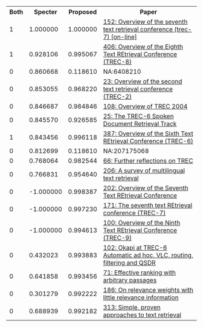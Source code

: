 <html><table><tr>
<th>Both</th>
<th>Specter</th>
<th>Proposed</th>
<th>Paper</th>
</tr>
<tr>
<td>1</td>
<td>1.000000</td>
<td>1.000000</td>
<td><a href="https://www.semanticscholar.org/paper/3b76039ca74ba46ebb1b3ad8b71243a898121a31">152: Overview of the seventh text retrieval conference (trec-7) [on-line]</a></td>
</tr>
<tr>
<td>1</td>
<td>0.928106</td>
<td>0.995067</td>
<td><a href="https://www.semanticscholar.org/paper/3d9340b8cee37a2be8034a4b2e8aaf02b3644ff6">406: Overview of the Eighth Text REtrieval Conference (TREC-8)</a></td>
</tr>
<tr>
<td>0</td>
<td>0.860668</td>
<td>0.118610</td>
<td>NA:6408210</td>
</tr>
<tr>
<td>0</td>
<td>0.853055</td>
<td>0.968220</td>
<td><a href="https://www.semanticscholar.org/paper/41a43d329d2f1a056b919fa60925ad6532c20ea8">23: Overview of the second text retrieval conference (TREC-2)</a></td>
</tr>
<tr>
<td>0</td>
<td>0.846687</td>
<td>0.984846</td>
<td><a href="https://www.semanticscholar.org/paper/6f8013abcc16286a15c08c4dfdbde9cdd011b3e8">108: Overview of TREC 2004</a></td>
</tr>
<tr>
<td>0</td>
<td>0.845570</td>
<td>0.926585</td>
<td><a href="https://www.semanticscholar.org/paper/17ec94ec577560dabb503373feaf311e599ec958">25: The TREC-6 Spoken Document Retrieval Track</a></td>
</tr>
<tr>
<td>1</td>
<td>0.843456</td>
<td>0.996118</td>
<td><a href="https://www.semanticscholar.org/paper/46bf2acd3cd09525ab79183039536ab3ee985365">387: Overview of the Sixth Text REtrieval Conference (TREC-6)</a></td>
</tr>
<tr>
<td>0</td>
<td>0.812699</td>
<td>0.118610</td>
<td>NA:207175068</td>
</tr>
<tr>
<td>0</td>
<td>0.768064</td>
<td>0.982544</td>
<td><a href="https://www.semanticscholar.org/paper/4a4f994130ba0f8dbf481136d217cf7d0123e0cd">66: Further reflections on TREC</a></td>
</tr>
<tr>
<td>0</td>
<td>0.766831</td>
<td>0.954640</td>
<td><a href="https://www.semanticscholar.org/paper/190e35e61ed5786824d8b197828e022ba6101357">206: A survey of multilingual text retrieval</a></td>
</tr>
<tr>
<td>0</td>
<td>-1.000000</td>
<td>0.998387</td>
<td><a href="https://www.semanticscholar.org/paper/a07c4d5acf87e012a1a40c82d48d056b43b4aabc">202: Overview of the Seventh Text REtrieval Conference</a></td>
</tr>
<tr>
<td>0</td>
<td>-1.000000</td>
<td>0.997230</td>
<td><a href="https://www.semanticscholar.org/paper/b69cf89454556c93efa37276e2cd1e4d8e72b6ba">171: The seventh text REtrieval conference (TREC-7)</a></td>
</tr>
<tr>
<td>0</td>
<td>-1.000000</td>
<td>0.994613</td>
<td><a href="https://www.semanticscholar.org/paper/fdb1bdcb060bb1b663e6ba31f4916a4b2e0b3edf">100: Overview of the Ninth Text REtrieval Conference (TREC-9)</a></td>
</tr>
<tr>
<td>0</td>
<td>0.432023</td>
<td>0.993883</td>
<td><a href="https://www.semanticscholar.org/paper/c61596a992e403ffb53dd2ec97f41a2151e5f4f3">102: Okapi at TREC-6 Automatic ad hoc, VLC, routing, filtering and QSDR</a></td>
</tr>
<tr>
<td>0</td>
<td>0.641858</td>
<td>0.993456</td>
<td><a href="https://www.semanticscholar.org/paper/64fcfa996acd5f0c5540a161c359fc343601cdac">71: Effective ranking with arbitrary passages</a></td>
</tr>
<tr>
<td>0</td>
<td>0.301279</td>
<td>0.992222</td>
<td><a href="https://www.semanticscholar.org/paper/478029f251bd7ee7f415312ab4ce42de50bb85f9">186: On relevance weights with little relevance information</a></td>
</tr>
<tr>
<td>0</td>
<td>0.688939</td>
<td>0.992182</td>
<td><a href="https://www.semanticscholar.org/paper/afeb1632d0d0eb421ebda898b226de1cf482965d">313: Simple, proven approaches to text retrieval</a></td>
</tr>
</table></html>
